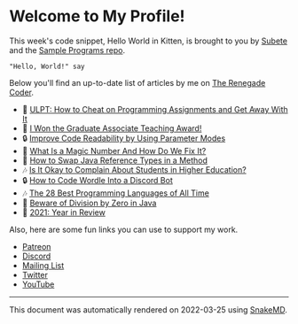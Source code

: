# Welcome to My Profile!

This week's code snippet, Hello World in Kitten, is brought to you by [Subete](https://subete.therenegadecoder.com/en/latest/) and the [Sample Programs repo](https://sample-programs.therenegadecoder.com/).

```Kitten
"Hello, World!" say
```

Below you'll find an up-to-date list of articles by me on [The Renegade Coder](https://therenegadecoder.com).

- :milky_way: [ULPT: How to Cheat on Programming Assignments and Get Away With It](https://therenegadecoder.com/teach/ulpt-how-to-cheat-on-programming-assignments-and-get-away-with-it/)
- :seedling: [I Won the Graduate Associate Teaching Award!](https://therenegadecoder.com/teach/i-won-the-graduate-associate-teaching-award/)
- :lock: [Improve Code Readability by Using Parameter Modes](https://therenegadecoder.com/code/improve-code-readability-by-using-parameter-modes/)
- :seedling: [What Is a Magic Number And How Do We Fix It?](https://therenegadecoder.com/code/what-is-a-magic-number-and-how-do-we-fix-it/)
- :seedling: [How to Swap Java Reference Types in a Method](https://therenegadecoder.com/code/how-to-swap-java-reference-types-in-a-method/)
- :notes: [Is It Okay to Complain About Students in Higher Education?](https://therenegadecoder.com/teach/is-it-okay-to-complain-about-students-in-higher-education/)
- :lock: [How to Code Wordle Into a Discord Bot](https://therenegadecoder.com/code/how-to-code-wordle-into-a-discord-bot/)
- :notes: [The 28 Best Programming Languages of All Time](https://therenegadecoder.com/code/the-28-best-programming-languages-of-all-time/)
- :gem: [Beware of Division by Zero in Java](https://therenegadecoder.com/code/beware-of-division-by-zero-in-java/)
- :door: [2021: Year in Review](https://therenegadecoder.com/meta/2021-year-in-review/)

Also, here are some fun links you can use to support my work.

- [Patreon](https://www.patreon.com/TheRenegadeCoder)
- [Discord](https://discord.gg/Jhmtj7Z)
- [Mailing List](https://newsletter.therenegadecoder.com/)
- [Twitter](https://twitter.com/RenegadeCoder94)
- [YouTube](https://www.youtube.com/channel/UCpyoVwOqYRlSAEUPEn7P9hw)

---

This document was automatically rendered on 2022-03-25 using [SnakeMD](https://snakemd.therenegadecoder.com).